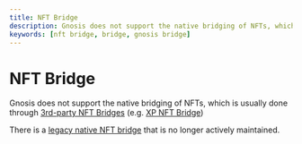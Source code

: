 ```yaml
---
title: NFT Bridge
description: Gnosis does not support the native bridging of NFTs, which is usually done through 3rd-party NFT Bridges
keywords: [nft bridge, bridge, gnosis bridge]
---
```


# NFT Bridge

Gnosis does not support the native bridging of NFTs, which is usually done through [3rd-party NFT Bridges](../../about/third-parties.md) (e.g. [XP NFT Bridge](https://bridge.xp.network/))

There is a [legacy native NFT bridge](https://docs.tokenbridge.net/eth-xdai-amb-bridge/nft-omnibridge-extension) that is no longer actively maintained.
